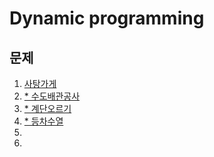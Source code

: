 # Dynamic programming

## 문제
1. [사탕가게](https://github.com/malvr00/Java-algorithm/tree/master/lecture2/stap9/stap9-1)
2. [* 수도배관공사](https://github.com/malvr00/Java-algorithm/tree/master/lecture2/stap9/stap9-2)
3. [* 계단오르기](https://github.com/malvr00/Java-algorithm/tree/master/lecture2/stap9/stap9-3)
4. [* 등차수열](https://github.com/malvr00/Java-algorithm/tree/master/lecture2/stap9/stap9-4)
5. [](https://github.com/malvr00/Java-algorithm/tree/master/lecture2/stap9/stap9-5)
6. [](https://github.com/malvr00/Java-algorithm/tree/master/lecture2/stap9/stap9-6)
